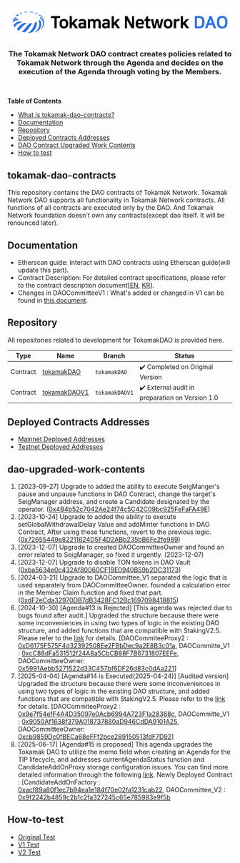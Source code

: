 
<div align="center">
  <br />
  <br />
  <a href="https://github.com/tokamak-network/tokamak-dao-contracts"><img alt="TonStaking" src="./docs/img/tokamak_DAO.png" width=600></a>
  <br />
  <h3>The Tokamak Network DAO contract creates policies related to Tokamak Network through the Agenda and decides on the execution of the Agenda through voting by the Members.</h3>
  <br />
</div>

**Table of Contents**
- [What is tokamak-dao-contracts?](#tokamak-dao-contracts)
- [Documentation](#documentation)
- [Repository](#repository)
- [Deployed Contracts Addresses](#deployed-contracts-addresses)
- [DAO Contract Upgraded Work Contents](#dao-upgraded-work-contents)
- [How to test](#how-to-test)

## tokamak-dao-contracts

This repository contains the DAO contracts of Tokamak Network. Tokamak Network DAO supports all functionality in Tokamak Network contracts. All functions of all contracts are executed only by the DAO. And Tokamak Network foundation doesn't own any contracts(except dao itself. It will be renounced later).


## Documentation 
- Etherscan guide: Interact with DAO contracts using Etherscan guide(will update this part).
- Contract Description: For detailed contract specifications, please refer to the contract description document[[EN](https://github.com/tokamak-network/tokamak-dao-contracts/blob/guide-document-for-user/docs/en/dao-en.md), [KR](https://github.com/tokamak-network/tokamak-dao-contracts/blob/guide-document-for-user/docs/kr/dao-kr.md)].
- Changes in DAOCommitteeV1 : What's added or changed in V1 can be found in [this document](https://github.com/tokamak-network/tokamak-dao-contracts/blob/guide-document-for-user/docs/en/dao-upgraded-en.md).

## Repository
All repositories related to development for TokamakDAO is provided here.


| Type     | Name | Branch | Status                        |
|----------|------|--------|-----------------------|
|     Contract    |   [tokamakDAO](https://github.com/tokamak-network/plasma-evm-contracts) |  `tokamakDAO` | :heavy_check_mark: Completed on Original Version 
|     Contract    |   [tokamakDAOV1](https://github.com/tokamak-network/ton-staking-v2/tree/mainnet-agenda-test/contracts/dao) |  `tokamakDAOV1` | :heavy_check_mark: External audit in preparation on Version 1.0

## Deployed Contracts Addresses
- [Mainnet Deployed Addresses](/docs/deployed-addresses-mainnet.md)
- [Testnet Deployed Addresses](/docs/deployed-addresses-sepolia.md)

## dao-upgraded-work-contents
1. [2023-09-27] Upgrade to added the ability to execute SeigManger's pause and unpause functions in DAO Contract, change the target's SeigManager address, and create a Candidate designated by the operator. ([0x4B4b52c7042Ae24f74c5C42C09bc925FeFaFA49E](https://etherscan.io/address/0x4B4b52c7042Ae24f74c5C42C09bc925FeFaFA49E)) 
2. [2023-10-24] Upgrade to added the ability to execute setGlobalWithdrawalDelay Value and addMinter functions in DAO Contract, After using these functions, revert to the previous logic. ([0x72655449e82211624D5F4D2ABb235bB6Fe2fe989](https://etherscan.io/address/0x72655449e82211624D5F4D2ABb235bB6Fe2fe989)) 
3. [2023-12-07] Upgrade to created DAOCommitteeOwner and found an error related to SeigManager, so fixed it urgently. (2023-12-07)
4. [2023-12-07] Upgrade to disable TON tokens in DAO Vault ([0xba5634e0c432Af80060CF19E0940B59b2DC31173](https://etherscan.io/address/0xba5634e0c432Af80060CF19E0940B59b2DC31173))
5. [2024-03-21] Upgrade to DAOCommittee_V1 separated the logic that is used separately from DAOCommitteeOwner. founded a calculation error in the Member Claim function and fixed that part. ([0xdF2eCda32970DB7dB3428FC12Bc1697098418815](https://etherscan.io/address/0xdF2eCda32970DB7dB3428FC12Bc1697098418815)) 
6. [2024-10-30] [Agenda#13 is Rejected] [This agenda was rejected due to bugs found after audit.] Upgraded the structure because there were some inconveniences in using two types of logic in the existing DAO structure, and added functions that are compatible with StakingV2.5. Please refer to the [link](https://github.com/tokamak-network/ton-staking-v2/blob/mainnet-agenda-test/doc/en/dao-upgraded-en.md) for details. [DAOCommiteeProxy2 : [0xD6175F575F4d32392508Ee2FBbDec9a2E8B3c01a](https://etherscan.io/address/0xD6175F575F4d32392508Ee2FBbDec9a2E8B3c01a), DAOCommitte_V1 : [0xcC88dFa531512f24A8a5CbCB88F7B6731807EEFe](https://etherscan.io/address/0x5991aebb5271522d33c457bf6df26d83c0daa221), DAOCommitteeOwner: [0x5991Aebb5271522d33C457bf6DF26d83c0dAa221](https://etherscan.io/address/0x5991Aebb5271522d33C457bf6DF26d83c0dAa221)]
7. [2025-04-04] [Agenda#14 is Executed(2025-04-24)] [Audited version] Upgraded the structure because there were some inconveniences in using two types of logic in the existing DAO structure, and added functions that are compatible with StakingV2.5. Please refer to the [link](https://github.com/tokamak-network/tokamak-dao-contracts/blob/main/docs/en/dao-upgraded-en.md) for details. [DAOCommiteeProxy2 : [0x9e7f54efF4A4D35097e0Acb6994A723F1a28368c](https://etherscan.io/address/0x9e7f54efF4A4D35097e0Acb6994A723F1a28368c), DAOCommitte_V1 : [0x9050Af1638f379A018737880aD946CdDA9101A25](https://etherscan.io/address/0x9050Af1638f379A018737880aD946CdDA9101A25), DAOCommitteeOwner: [0xcb9859Dc0fBECa68eFFf2bce289150513fdF7D92](https://etherscan.io/address/0xcb9859Dc0fBECa68eFFf2bce289150513fdF7D92)]
8. [2025-06-17] [Agenda#15 is proposed] This agenda upgrades the Tokamak DAO to utilize the memo field when creating an Agenda for the TIP lifecycle, and addresses currentAgendaStatus function and CandidateAddOnProxy storage configuration issues. You can find more detailed information through the following [link](https://github.com/tokamak-network/ton-staking-v2/issues/311). Newly Deployed Contract : [CandidateAddOnFactory : [0xacf89a80f1ec7b94ea1e184f70e02fa1231cab22](https://etherscan.io/address/0xacf89a80f1ec7b94ea1e184f70e02fa1231cab22#code), DAOCommittee_V2 : [0x9f2242b4859c2b1c2fa327245c65e785983e9f5b](https://etherscan.io/address/0x9f2242b4859c2b1c2fa327245c65e785983e9f5b#code)

## How-to-test
- [Original Test](/docs/test/original-test.md)
- [V1 Test](/docs/test/v1-test.md)
- [V2 Test](/docs/test/v2-test.md)
